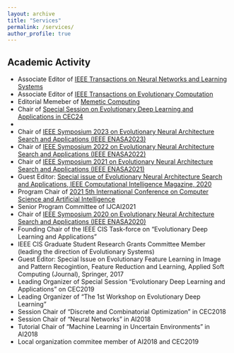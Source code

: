 ```yaml
---
layout: archive
title: "Services"
permalink: /services/
author_profile: true
---
```


## Academic Activity

* Associate Editor of [IEEE Transactions on Neural Networks and Learning Systems](https://cis.ieee.org/publications/t-neural-networks-and-learning-systems)
* Associate Editor of [IEEE Transactions on Evolutionary Computation](https://cis.ieee.org/publications/t-evolutionary-computation)
* Editorial Memeber of [Memetic Computing](https://www.springer.com/journal/12293)
* Chair of [Special Session on Evolutionary Deep Learning and Applications in CEC24](https://yn-sun.github.io/cec24.html)
* 
* Chair of [IEEE Symposium 2023 on Evolutionary Neural Architecture Search and Applications (IEEE ENASA2023)](https://attend.ieee.org/ssci-2023/ieee-symposium-on-evolutionary-neural-architecture-search-and-applications-ieee-enasa/)
* Chair of [IEEE Symposium 2022 on Evolutionary Neural Architecture Search and Applications (IEEE ENASA2022)](https://ieeessci2022.org/symposia_enasa.html)
* Chair of [IEEE Symposium 2021 on Evolutionary Neural Architecture Search and Applications (IEEE ENASA2021)](https://attend.ieee.org/ssci-2021/ieee-symposium-on-evolutionary-neural-architecture-search-and-applications-ieee-enasa/) 
* Guest Editor: [Special issue of Evolutionary Neural Architecture Search and Applications, IEEE Computational Intelligence Magazine, 2020](https://ieeexplore.ieee.org/document/9491857)
* Program Chair of [2021 5th International Conference on Computer Science and Artificial Intelligence](http://csai.org/index.html)
* Senior Program Committee of IJCAI2021
* Chair of [IEEE Symposium 2020 on Evolutionary Neural Architecture Search and Applications (IEEE ENASA2020)](http://www.ieeessci2020.org/symposiums/enasa.html)
* Founding Chair of the IEEE CIS Task-force on “Evolutionary Deep Learning and Applications”
* IEEE CIS Graduate Student Research Grants Committee Member (leading the direction of Evolutionary Systems)
* Guest Editor: Special Issue on Evolutionary Feature Learning in Image and Pattern Recogintion, Feature Reduction and Learning, Applied Soft Computing (Journal), Springer, 2017
* Leading Organizer of Special Session “Evolutionary Deep Learning and Applications” on CEC2019
* Leading Organizer of “The 1st Workshop on Evolutionary Deep Learning”
* Session Chair of “Discrete and Combinatorial Optimization” in CEC2018
* Session Chair of “Neural Networks” in AI2018
* Tutorial Chair of “Machine Learning in Uncertain Environments” in AI2018
* Local organization commitee member of AI2018 and CEC2019

